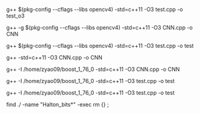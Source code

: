 g++ $(pkg-config --cflags --libs opencv4) -std=c++11 -O3 test.cpp -o test_o3

g++ -g $(pkg-config --cflags --libs opencv4) -std=c++11 -O3 CNN.cpp -o CNN

g++ $(pkg-config --cflags --libs opencv4) -std=c++11 -O3 test.cpp -o test

g++ -std=c++11 -O3 CNN.cpp -o CNN

g++ -I /home/zyao09/boost_1_76_0 -std=c++11 -O3 CNN.cpp -o CNN

g++ -I /home/zyao09/boost_1_76_0 -std=c++11 -O3 test.cpp -o test

g++ -I /home/zyao09/boost_1_76_0 -std=c++11 -O3 test.cpp -o test

find ./ -name "Halton_bits*" -exec rm {} \;
